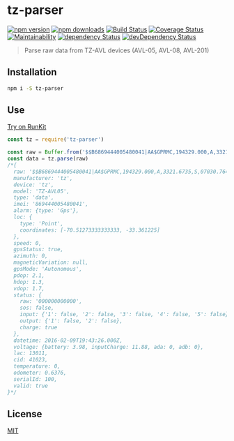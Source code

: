 # tz-parser

[![npm version](https://img.shields.io/npm/v/tz-parser.svg?style=flat-square)](https://www.npmjs.com/package/tz-parser)
[![npm downloads](https://img.shields.io/npm/dm/tz-parser.svg?style=flat-square)](https://www.npmjs.com/package/tz-parser)
[![Build Status](https://img.shields.io/travis/lgaticaq/tz-parser.svg?style=flat-square)](https://travis-ci.org/lgaticaq/tz-parser)
[![Coverage Status](https://img.shields.io/coveralls/lgaticaq/tz-parser/master.svg?style=flat-square)](https://coveralls.io/github/lgaticaq/tz-parser?branch=master)
[![Maintainability](https://api.codeclimate.com/v1/badges/26c225cd20504978564f/maintainability)](https://codeclimate.com/github/lgaticaq/tz-parser/maintainability)
[![dependency Status](https://img.shields.io/david/lgaticaq/tz-parser.svg?style=flat-square)](https://david-dm.org/lgaticaq/tz-parser#info=dependencies)
[![devDependency Status](https://img.shields.io/david/dev/lgaticaq/tz-parser.svg?style=flat-square)](https://david-dm.org/lgaticaq/tz-parser#info=devDependencies)

> Parse raw data from TZ-AVL devices (AVL-05, AVL-08, AVL-201)

## Installation

```bash
npm i -S tz-parser
```

## Use

[Try on RunKit](https://runkit.com/npm/tz-parser)
```js
const tz = require('tz-parser')

const raw = Buffer.from('$$B6869444005480041|AA$GPRMC,194329.000,A,3321.6735,S,07030.7640,W,0.00,0.00,090216,,,A*6C|02.1|01.3|01.7|000000000000|20160209194326|13981188|00000000|32D3A03F|0000|0.6376|0100|995F\r\n')
const data = tz.parse(raw)
/*{
  raw: '$$B6869444005480041|AA$GPRMC,194329.000,A,3321.6735,S,07030.7640,W,0.00,0.00,090216,,,A*6C|02.1|01.3|01.7|000000000000|20160209194326|13981188|00000000|32D3A03F|0000|0.6376|0100|995F\r\n',
  manufacturer: 'tz',
  device: 'tz',
  model: 'TZ-AVL05',
  type: 'data',
  imei: '869444005480041',
  alarm: {type: 'Gps'},
  loc: {
    type: 'Point',
    coordinates: [-70.51273333333333, -33.361225]
  },
  speed: 0,
  gpsStatus: true,
  azimuth: 0,
  magneticVariation: null,
  gpsMode: 'Autonomous',
  pdop: 2.1,
  hdop: 1.3,
  vdop: 1.7,
  status: {
    raw: '000000000000',
    sos: false,
    input: {'1': false, '2': false, '3': false, '4': false, '5': false},
    output: {'1': false, '2': false},
    charge: true
  },
  datetime: 2016-02-09T19:43:26.000Z,
  voltage: {battery: 3.98, inputCharge: 11.88, ada: 0, adb: 0},
  lac: 13011,
  cid: 41023,
  temperature: 0,
  odometer: 0.6376,
  serialId: 100,
  valid: true
}*/
```

## License

[MIT](https://tldrlegal.com/license/mit-license)
